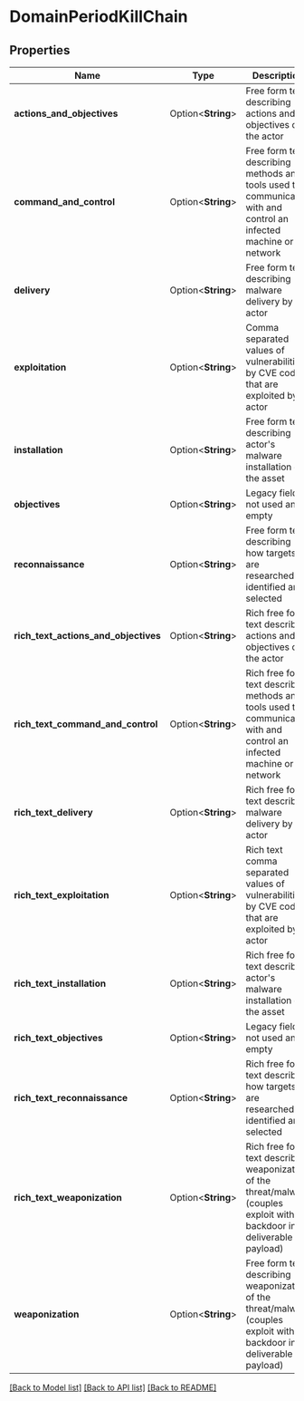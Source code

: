 # DomainPeriodKillChain

## Properties

Name | Type | Description | Notes
------------ | ------------- | ------------- | -------------
**actions_and_objectives** | Option<**String**> | Free form text describing actions and objectives of the actor | [optional]
**command_and_control** | Option<**String**> | Free form text describing methods and tools used to communicate with and control an infected machine or network | [optional]
**delivery** | Option<**String**> | Free form text describing malware delivery by actor | [optional]
**exploitation** | Option<**String**> | Comma separated values of vulnerabilities by CVE codes that are exploited by actor | [optional]
**installation** | Option<**String**> | Free form text describing actor's malware installation on the asset | [optional]
**objectives** | Option<**String**> | Legacy field, not used and empty | [optional]
**reconnaissance** | Option<**String**> | Free form text describing how targets are researched, identified and selected | [optional]
**rich_text_actions_and_objectives** | Option<**String**> | Rich free form text describing actions and objectives of the actor | [optional]
**rich_text_command_and_control** | Option<**String**> | Rich free form text describing methods and tools used to communicate with and control an infected machine or network | [optional]
**rich_text_delivery** | Option<**String**> | Rich free form text describing malware delivery by actor | [optional]
**rich_text_exploitation** | Option<**String**> | Rich text comma separated values of vulnerabilities by CVE codes that are exploited by actor | [optional]
**rich_text_installation** | Option<**String**> | Rich free form text describing actor's malware installation on the asset | [optional]
**rich_text_objectives** | Option<**String**> | Legacy field, not used and empty | [optional]
**rich_text_reconnaissance** | Option<**String**> | Rich free form text describing how targets are researched, identified and selected | [optional]
**rich_text_weaponization** | Option<**String**> | Rich free form text describing weaponization of the threat/malware (couples exploit with backdoor into deliverable payload) | [optional]
**weaponization** | Option<**String**> | Free form text describing weaponization of the threat/malware (couples exploit with backdoor into deliverable payload) | [optional]

[[Back to Model list]](../README.md#documentation-for-models) [[Back to API list]](../README.md#documentation-for-api-endpoints) [[Back to README]](../README.md)


